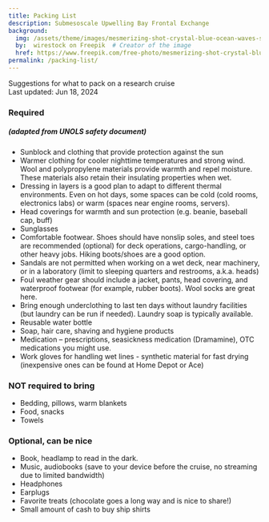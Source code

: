 ```yaml
---
title: Packing List
description: Submesoscale Upwelling Bay Frontal Exchange
background:
  img: /assets/theme/images/mesmerizing-shot-crystal-blue-ocean-waves-smaller.png
  by:  wirestock on Freepik  # Creator of the image
  href: https://www.freepik.com/free-photo/mesmerizing-shot-crystal-blue-ocean-waves_17530073.htm#query=ocean%20background&position=3&from_view=keyword&trac
permalink: /packing-list/
---
```


Suggestions for what to pack on a research cruise  
Last updated: Jun 18, 2024 

### Required 
##### (adapted from UNOLS safety document)
- Sunblock and clothing that provide protection against the sun
- Warmer clothing for cooler nighttime temperatures and strong wind. Wool and polypropylene materials provide warmth and repel moisture. These materials also retain their insulating properties when wet. 
- Dressing in layers is a good plan to adapt to different thermal environments. Even on hot days, some spaces can be cold (cold rooms, electronics labs) or warm (spaces near engine rooms, servers).
- Head coverings for warmth and sun protection (e.g. beanie, baseball cap, buff)
- Sunglasses
- Comfortable footwear. Shoes should have nonslip soles, and steel toes are recommended (optional) for deck operations, cargo-handling, or other heavy jobs. Hiking boots/shoes are a good option. 
- Sandals are not permitted when working on a wet deck, near machinery, or in a laboratory (limit to sleeping quarters and restrooms, a.k.a. heads)
- Foul weather gear should include a jacket, pants, head covering, and waterproof footwear (for example, rubber boots). Wool socks are great here.
- Bring enough underclothing to last ten days without laundry facilities (but laundry can be run if needed). Laundry soap is typically available.
- Reusable water bottle
- Soap, hair care, shaving and hygiene products
- Medication – prescriptions, seasickness medication (Dramamine), OTC medications you might use.
- Work gloves for handling wet lines - synthetic material for fast drying (inexpensive ones can be found at Home Depot or Ace)

### NOT required to bring
- Bedding, pillows, warm blankets
- Food, snacks
- Towels

### Optional, can be nice
- Book, headlamp to read in the dark.
- Music, audiobooks (save to your device before the cruise, no streaming due to limited bandwidth)
- Headphones
- Earplugs
- Favorite treats (chocolate goes a long way and is nice to share!)
- Small amount of cash to buy ship shirts
